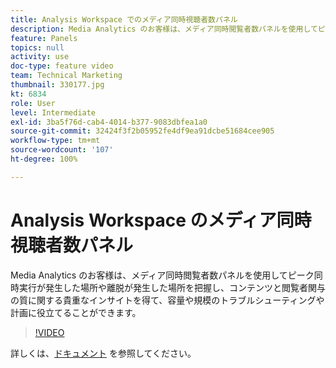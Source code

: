 ```yaml
---
title: Analysis Workspace でのメディア同時視聴者数パネル
description: Media Analytics のお客様は、メディア同時閲覧者数パネルを使用してピーク同時実行が発生した場所や離脱が発生した場所を把握し、コンテンツと閲覧者関与の質に関する貴重なインサイトを得て、容量や規模のトラブルシューティングや計画に役立てることができます。
feature: Panels
topics: null
activity: use
doc-type: feature video
team: Technical Marketing
thumbnail: 330177.jpg
kt: 6834
role: User
level: Intermediate
exl-id: 3ba5f76d-cab4-4014-b377-9083dbfea1a0
source-git-commit: 32424f3f2b05952fe4df9ea91dcbe51684cee905
workflow-type: tm+mt
source-wordcount: '107'
ht-degree: 100%

---
```


# Analysis Workspace のメディア同時視聴者数パネル

Media Analytics のお客様は、メディア同時閲覧者数パネルを使用してピーク同時実行が発生した場所や離脱が発生した場所を把握し、コンテンツと閲覧者関与の質に関する貴重なインサイトを得て、容量や規模のトラブルシューティングや計画に役立てることができます。

>[!VIDEO](https://video.tv.adobe.com/v/330177/?quality=12&learn=on)

詳しくは、[ドキュメント](https://experienceleague.adobe.com/docs/analytics/analyze/analysis-workspace/panels/media-concurrent-viewers.html?lang=ja#analysis-workspace) を参照してください。
